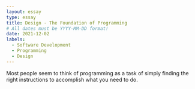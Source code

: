 ```yaml
---
layout: essay
type: essay
title: Design - The Foundation of Programming
# All dates must be YYYY-MM-DD format!
date: 2021-12-02
labels:
  - Software Development
  - Programming
  - Design
---
```


Most people seem to think of programming as a task of simply finding the right instructions to accomplish what you need to do.
